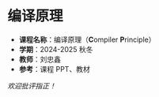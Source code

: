 # 编译原理

- **课程名称**：编译原理（**C**ompiler **P**rinciple）
- **学期**：2024-2025 秋冬
- **教师**：刘忠鑫
- **参考**：课程 PPT、教材

*欢迎批评指正！*